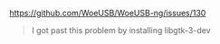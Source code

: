 https://github.com/WoeUSB/WoeUSB-ng/issues/130

>I got past this problem by installing libgtk-3-dev
